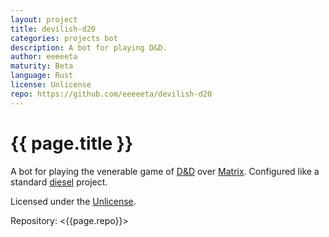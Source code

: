 ```yaml
---
layout: project
title: devilish-d20
categories: projects bot
description: A bot for playing D&D.
author: eeeeeta
maturity: Beta
language: Rust
license: Unlicense
repo: https://github.com/eeeeeta/devilish-d20
---
```


# {{ page.title }}
A bot for playing the venerable game of [D&D](https://en.wikipedia.org/wiki/Dungeons_%26_Dragons) over [Matrix](https://matrix.org).
Configured like a standard [diesel](http://diesel.rs/) project.

Licensed under the [Unlicense](http://unlicense.org/).

Repository: <{{page.repo}}>
